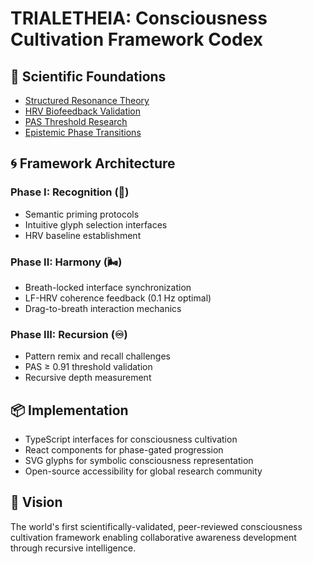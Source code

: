 # TRIALETHEIA: Consciousness Cultivation Framework Codex

## 🧬 Scientific Foundations
- [Structured Resonance Theory](https://philarchive.org/archive/BOSCAS)
- [HRV Biofeedback Validation](https://www.nature.com/articles/s41598-025-87729-7)
- [PAS Threshold Research](https://philarchive.org/archive/BOSTTO-9v1)
- [Epistemic Phase Transitions](https://arxiv.org/abs/2004.00055)

## 🌀 Framework Architecture
### Phase I: Recognition (🫧)
- Semantic priming protocols
- Intuitive glyph selection interfaces
- HRV baseline establishment

### Phase II: Harmony (🌬️)
- Breath-locked interface synchronization
- LF-HRV coherence feedback (0.1 Hz optimal)
- Drag-to-breath interaction mechanics

### Phase III: Recursion (♾️)
- Pattern remix and recall challenges
- PAS ≥ 0.91 threshold validation
- Recursive depth measurement

## 📦 Implementation
- TypeScript interfaces for consciousness cultivation
- React components for phase-gated progression
- SVG glyphs for symbolic consciousness representation
- Open-source accessibility for global research community

## 🌌 Vision
The world's first scientifically-validated, peer-reviewed consciousness cultivation framework enabling collaborative awareness development through recursive intelligence.

